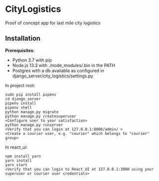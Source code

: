 # CityLogistics
Proof of concept app for last mile city logistics

## Installation

**Prerequisites**: 
* Python 3.7 with pip
* Node.js 13.3 with ./node_modules/.bin in the PATH
* Postgres with a db available as configured in django_server/city_logistics/settings.py

In project root:

```
sudo pip install pipenv
cd django_server
pipenv install
pipenv shell
python manage.py migrate
python manage.py createsuperuser
<Configure user to your satisfaction>
python manage.py runserver
<Verify that you can login at 127.0.0.1:8000/admin/ >
<Create a courier user, e.g. "courier" which belongs to "courier" group>
```

In react_ui:

```
npm install yarn
yarn install
yarn start
<Verify that you can login to React UI at 127.0.0.1:3000 using your superuser or courier user credentials>
```
